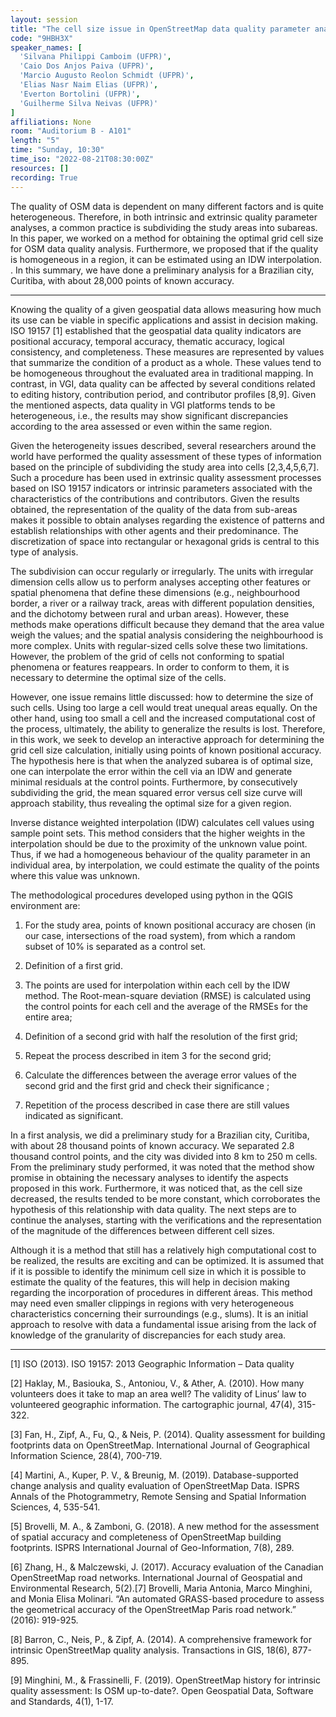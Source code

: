 ```yaml
---
layout: session
title: "The cell size issue in OpenStreetMap data quality parameter analyses: an interpolation-based approach"
code: "9HBH3X"
speaker_names: [
  'Silvana Philippi Camboim (UFPR)',
  'Caio Dos Anjos Paiva (UFPR)',
  'Marcio Augusto Reolon Schmidt (UFPR)',
  'Elias Nasr Naim Elias (UFPR)',
  'Everton Bortolini (UFPR)',
  'Guilherme Silva Neivas (UFPR)'
]
affiliations: None
room: "Auditorium B - A101"
length: "5"
time: "Sunday, 10:30"
time_iso: "2022-08-21T08:30:00Z"
resources: []
recording: True
---
```


The quality of OSM data is dependent on many different factors and is quite heterogeneous. Therefore, in both intrinsic and extrinsic quality parameter analyses, a common practice is subdividing the study areas into subareas. In this paper, we worked on a method for obtaining the optimal grid cell size for OSM data quality analysis. Furthermore, we proposed that if the quality is homogeneous in a region, it can be estimated using an IDW interpolation. . In this summary, we have done a preliminary analysis for a Brazilian city, Curitiba, with about 28,000 points of known accuracy.

<hr>

Knowing the quality of a given geospatial data allows measuring how much its use can be viable in specific applications and assist in decision making. ISO 19157 [1] established that the geospatial data quality indicators are positional accuracy, temporal accuracy, thematic accuracy, logical consistency, and completeness. These measures are represented by values that summarize the condition of a product as a whole. These values tend to be homogeneous throughout the evaluated area in traditional mapping. In contrast, in VGI, data quality can be affected by several conditions related to editing history, contribution period, and contributor profiles [8,9]. Given the mentioned aspects, data quality in VGI platforms tends to be heterogeneous, i.e., the results may show significant discrepancies according to the area assessed or even within the same region.

Given the heterogeneity issues described, several researchers around the world have performed the quality assessment of these types of information based on the principle of subdividing the study area into cells [2,3,4,5,6,7]. Such a procedure has been used in extrinsic quality assessment processes based on ISO 19157 indicators or intrinsic parameters associated with the characteristics of the contributions and contributors. Given the results obtained, the representation of the quality of the data from sub-areas makes it possible to obtain analyses regarding the existence of patterns and establish relationships with other agents and their predominance. The discretization of space into rectangular or hexagonal grids is central to this type of analysis.

The subdivision can occur regularly or irregularly. The units with irregular dimension cells allow us to perform analyses accepting other features or spatial phenomena that define these dimensions (e.g., neighbourhood border, a river or a railway track, areas with different population densities, and the dichotomy between rural and urban areas). However, these methods make operations difficult because they demand that the area value weigh the values; and the spatial analysis considering the neighbourhood is more complex. Units with regular-sized cells solve these two limitations. However, the problem of the grid of cells not conforming to spatial phenomena or features reappears. In order to conform to them, it is necessary to determine the optimal size of the cells.

However, one issue remains little discussed: how to determine the size of such cells. Using too large a cell would treat unequal areas equally. On the other hand, using too small a cell and the increased computational cost of the process, ultimately, the ability to generalize the results is lost. Therefore, in this work, we seek to develop an interactive approach for determining the grid cell size calculation, initially using points of known positional accuracy. The hypothesis here is that when the analyzed subarea is of optimal size, one can interpolate the error within the cell via an IDW and generate minimal residuals at the control points. Furthermore, by consecutively subdividing the grid, the mean squared error versus cell size curve will approach stability, thus revealing the optimal size for a given region.

Inverse distance weighted interpolation (IDW) calculates cell values using sample point sets. This method considers that the higher weights in the interpolation should be due to the proximity of the unknown value point. Thus, if we had a homogeneous behaviour of the quality parameter in an individual area, by interpolation, we could estimate the quality of the points where this value was unknown.

The methodological procedures developed using python in the QGIS environment are:

1. For the study area, points of known positional accuracy are chosen (in our case, intersections of the road system), from which a random subset of 10% is separated as a control set.

2. Definition of a first grid.

3. The points are used for interpolation within each cell by the IDW method. The Root-mean-square deviation (RMSE) is calculated using the control points for each cell and the average of the RMSEs for the entire area;

4. Definition of a second grid with half the resolution of the first grid;

5. Repeat the process described in item 3 for the second grid;

6. Calculate the differences between the average error values of the second grid and the first grid and check their significance ;

7. Repetition of the process described in case there are still values indicated as significant.

In a first analysis, we did a preliminary study for a Brazilian city, Curitiba, with about 28 thousand points of known accuracy. We separated 2.8 thousand control points, and the city was divided into 8 km to 250 m cells. From the preliminary study performed, it was noted that the method show promise in obtaining the necessary analyses to identify the aspects proposed in this work. Furthermore, it was noticed that, as the cell size decreased, the results tended to be more constant, which corroborates the hypothesis of this relationship with data quality. The next steps are to continue the analyses, starting with the verifications and the representation of the magnitude of the differences between different cell sizes.

Although it is a method that still has a relatively high computational cost to be realized, the results are exciting and can be optimized. It is assumed that if it is possible to identify the minimum cell size in which it is possible to estimate the quality of the features, this will help in decision making regarding the incorporation of procedures in different áreas. This method may need even smaller clippings in regions with very heterogeneous characteristics concerning their surroundings (e.g., slums). It is an initial approach to resolve with data a fundamental issue arising from the lack of knowledge of the granularity of discrepancies for each study area.

<hr>

[1] ISO (2013). ISO 19157: 2013 Geographic Information – Data quality

[2] Haklay, M., Basiouka, S., Antoniou, V., &amp; Ather, A. (2010). How many volunteers does it take to map an area well? The validity of Linus’ law to volunteered geographic information. The cartographic journal, 47(4), 315-322.

[3] Fan, H., Zipf, A., Fu, Q., &amp; Neis, P. (2014). Quality assessment for building footprints data on OpenStreetMap. International Journal of Geographical Information Science, 28(4), 700-719.

[4] Martini, A., Kuper, P. V., &amp; Breunig, M. (2019). Database-supported change analysis and quality evaluation of OpenStreetMap Data. ISPRS Annals of the Photogrammetry, Remote Sensing and Spatial Information Sciences, 4, 535-541.

[5] Brovelli, M. A., &amp; Zamboni, G. (2018). A new method for the assessment of spatial accuracy and completeness of OpenStreetMap building footprints. ISPRS International Journal of Geo-Information, 7(8), 289.

[6] Zhang, H., &amp; Malczewski, J. (2017). Accuracy evaluation of the Canadian OpenStreetMap road networks. International Journal of Geospatial and Environmental Research, 5(2).[7] Brovelli, Maria Antonia, Marco Minghini, and Monia Elisa Molinari. “An automated GRASS-based procedure to assess the geometrical accuracy of the OpenStreetMap Paris road network.” (2016): 919-925.

[8] Barron, C., Neis, P., &amp; Zipf, A. (2014). A comprehensive framework for intrinsic OpenStreetMap quality analysis. Transactions in GIS, 18(6), 877-895.

[9] Minghini, M., &amp; Frassinelli, F. (2019). OpenStreetMap history for intrinsic quality assessment: Is OSM up-to-date?. Open Geospatial Data, Software and Standards, 4(1), 1-17.

